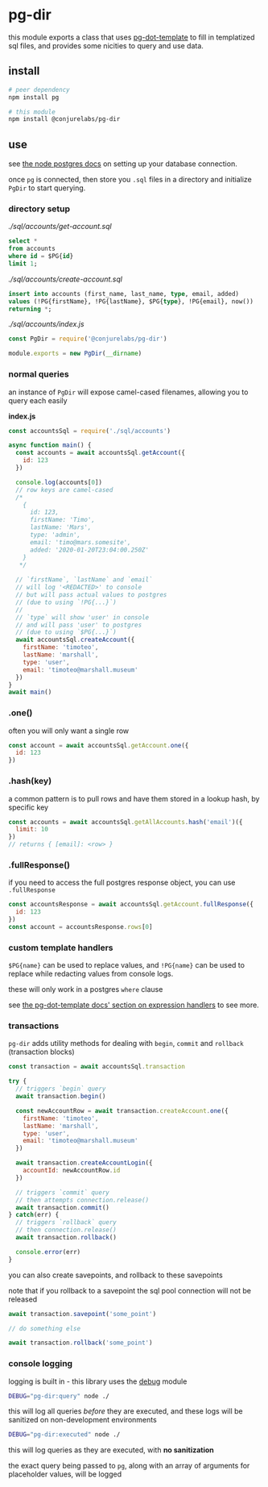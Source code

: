# pg-dir

this module exports a class that uses [pg-dot-template](https://github.com/ConjureLabs/pg-dot-template/) to fill in templatized sql files, and provides some nicities to query and use data.

## install

```sh
# peer dependency
npm install pg

# this module
npm install @conjurelabs/pg-dir
```

## use

see [the node postgres docs](https://node-postgres.com/) on setting up your database connection.

once `pg` is connected, then store you `.sql` files in a directory and initialize `PgDir` to start querying.

### directory setup

_./sql/accounts/get-account.sql_
```sql
select *
from accounts
where id = $PG{id}
limit 1;
```

_./sql/accounts/create-account.sql_
```sql
insert into accounts (first_name, last_name, type, email, added)
values (!PG{firstName}, !PG{lastName}, $PG{type}, !PG{email}, now())
returning *;
```

_./sql/accounts/index.js_
```js
const PgDir = require('@conjurelabs/pg-dir')

module.exports = new PgDir(__dirname)
````

### normal queries

an instance of `PgDir` will expose camel-cased filenames, allowing you to query each easily

__index.js__
```js
const accountsSql = require('./sql/accounts')

async function main() {
  const accounts = await accountsSql.getAccount({
    id: 123
  })

  console.log(accounts[0])
  // row keys are camel-cased
  /*
    {
      id: 123,
      firstName: 'Timo',
      lastName: 'Mars',
      type: 'admin',
      email: 'timo@mars.somesite',
      added: '2020-01-20T23:04:00.250Z'
    }
   */
  
  // `firstName`, `lastName` and `email`
  // will log '<REDACTED>' to console
  // but will pass actual values to postgres
  // (due to using `!PG{...}`)
  //
  // `type` will show 'user' in console
  // and will pass 'user' to postgres
  // (due to using `$PG{...}`)
  await accountsSql.createAccount({
    firstName: 'timoteo',
    lastName: 'marshall',
    type: 'user',
    email: 'timoteo@marshall.museum'
  })
}
await main()
````

### .one()

often you will only want a single row

```js
const account = await accountsSql.getAccount.one({
  id: 123
})
```

### .hash(key)

a common pattern is to pull rows and have them stored in a lookup hash, by specific key

```js
const accounts = await accountsSql.getAllAccounts.hash('email')({
  limit: 10
})
// returns { [email]: <row> }
```

### .fullResponse()

if you need to access the full postgres response object, you can use `.fullResponse`

```js
const accountsResponse = await accountsSql.getAccount.fullResponse({
  id: 123
})
const account = accountsResponse.rows[0]
```

### custom template handlers

`$PG{name}` can be used to replace values, and `!PG{name}` can be used to replace while redacting values from console logs.

these will only work in a postgres `where` clause

see [the pg-dot-template docs' section on expression handlers](https://github.com/ConjureLabs/pg-dot-template#postgres-expression-handlers) to see more.

### transactions

`pg-dir` adds utility methods for dealing with `begin`, `commit` and `rollback` (transaction blocks)

```js
const transaction = await accountsSql.transaction

try {
  // triggers `begin` query
  await transaction.begin()

  const newAccountRow = await transaction.createAccount.one({
    firstName: 'timoteo',
    lastName: 'marshall',
    type: 'user',
    email: 'timoteo@marshall.museum'
  })

  await transaction.createAccountLogin({
    accountId: newAccountRow.id
  })

  // triggers `commit` query
  // then attempts connection.release()
  await transaction.commit()
} catch(err) {
  // triggers `rollback` query
  // then connection.release()
  await transaction.rollback()

  console.error(err)
}
```

you can also create savepoints, and rollback to these savepoints

note that if you rollback to a savepoint the sql pool connection will not be released

```js
await transaction.savepoint('some_point')

// do something else

await transaction.rollback('some_point')
```

### console logging

logging is built in - this library uses the [debug](https://www.npmjs.com/package/debug) module

```sh
DEBUG="pg-dir:query" node ./
```

this will log all queries _before_ they are executed, and these logs will be sanitized on non-development environments

```sh
DEBUG="pg-dir:executed" node ./
```

this will log queries as they are executed, with **no sanitization**

the exact query being passed to `pg`, along with an array of arguments for placeholder values, will be logged
